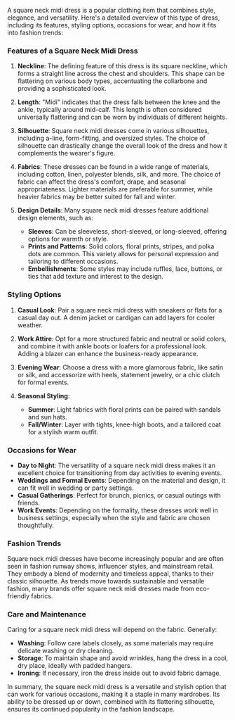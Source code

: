 A square neck midi dress is a popular clothing item that combines style, elegance, and versatility. Here's a detailed overview of this type of dress, including its features, styling options, occasions for wear, and how it fits into fashion trends:

### Features of a Square Neck Midi Dress

1. **Neckline**: The defining feature of this dress is its square neckline, which forms a straight line across the chest and shoulders. This shape can be flattering on various body types, accentuating the collarbone and providing a sophisticated look.

2. **Length**: "Midi" indicates that the dress falls between the knee and the ankle, typically around mid-calf. This length is often considered universally flattering and can be worn by individuals of different heights.

3. **Silhouette**: Square neck midi dresses come in various silhouettes, including a-line, form-fitting, and oversized styles. The choice of silhouette can drastically change the overall look of the dress and how it complements the wearer's figure.

4. **Fabrics**: These dresses can be found in a wide range of materials, including cotton, linen, polyester blends, silk, and more. The choice of fabric can affect the dress's comfort, drape, and seasonal appropriateness. Lighter materials are preferable for summer, while heavier fabrics may be better suited for fall and winter.

5. **Design Details**: Many square neck midi dresses feature additional design elements, such as:
    - **Sleeves**: Can be sleeveless, short-sleeved, or long-sleeved, offering options for warmth or style.
    - **Prints and Patterns**: Solid colors, floral prints, stripes, and polka dots are common. This variety allows for personal expression and tailoring to different occasions.
    - **Embellishments**: Some styles may include ruffles, lace, buttons, or ties that add texture and interest to the design.

### Styling Options

1. **Casual Look**: Pair a square neck midi dress with sneakers or flats for a casual day out. A denim jacket or cardigan can add layers for cooler weather.

2. **Work Attire**: Opt for a more structured fabric and neutral or solid colors, and combine it with ankle boots or loafers for a professional look. Adding a blazer can enhance the business-ready appearance.

3. **Evening Wear**: Choose a dress with a more glamorous fabric, like satin or silk, and accessorize with heels, statement jewelry, or a chic clutch for formal events.

4. **Seasonal Styling**: 
    - **Summer**: Light fabrics with floral prints can be paired with sandals and sun hats.
    - **Fall/Winter**: Layer with tights, knee-high boots, and a tailored coat for a stylish warm outfit.

### Occasions for Wear

- **Day to Night**: The versatility of a square neck midi dress makes it an excellent choice for transitioning from day activities to evening events.
- **Weddings and Formal Events**: Depending on the material and design, it can fit well in wedding or party settings.
- **Casual Gatherings**: Perfect for brunch, picnics, or casual outings with friends.
- **Work Events**: Depending on the formality, these dresses work well in business settings, especially when the style and fabric are chosen thoughtfully.

### Fashion Trends

Square neck midi dresses have become increasingly popular and are often seen in fashion runway shows, influencer styles, and mainstream retail. They embody a blend of modernity and timeless appeal, thanks to their classic silhouette. As trends move towards sustainable and versatile fashion, many brands offer square neck midi dresses made from eco-friendly fabrics.

### Care and Maintenance

Caring for a square neck midi dress will depend on the fabric. Generally:
- **Washing**: Follow care labels closely, as some materials may require delicate washing or dry cleaning.
- **Storage**: To maintain shape and avoid wrinkles, hang the dress in a cool, dry place, ideally with padded hangers.
- **Ironing**: If necessary, iron the dress inside out to avoid fabric damage.

In summary, the square neck midi dress is a versatile and stylish option that can work for various occasions, making it a staple in many wardrobes. Its ability to be dressed up or down, combined with its flattering silhouette, ensures its continued popularity in the fashion landscape.